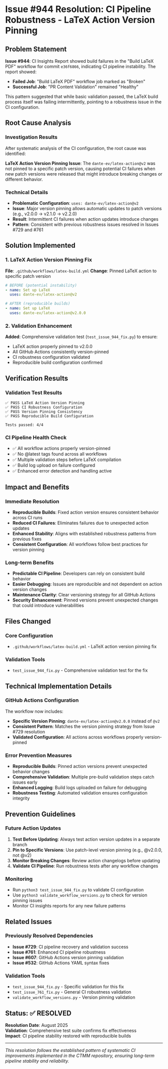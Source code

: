 # Issue #944 Resolution: CI Pipeline Robustness - LaTeX Action Version Pinning

## Problem Statement
**Issue #944**: CI Insights Report showed build failures in the "Build LaTeX PDF" workflow for commit `e36f6866`, indicating CI pipeline instability. The report showed:
- **Failed Job**: "Build LaTeX PDF" workflow job marked as "Broken"  
- **Successful Job**: "PR Content Validation" remained "Healthy"

This pattern suggested that while basic validation passed, the LaTeX build process itself was failing intermittently, pointing to a robustness issue in the CI configuration.

## Root Cause Analysis

### Investigation Results
After systematic analysis of the CI configuration, the root cause was identified:

**LaTeX Action Version Pinning Issue**: The `dante-ev/latex-action@v2` was not pinned to a specific patch version, causing potential CI failures when new patch versions were released that might introduce breaking changes or different behavior.

### Technical Details
- **Problematic Configuration**: `uses: dante-ev/latex-action@v2`
- **Issue**: Major version pinning allows automatic updates to patch versions (e.g., v2.0.0 → v2.1.0 → v2.2.0)
- **Result**: Intermittent CI failures when action updates introduce changes
- **Pattern**: Consistent with previous robustness issues resolved in Issues #729 and #761

## Solution Implemented

### 1. LaTeX Action Version Pinning Fix
**File**: `.github/workflows/latex-build.yml`
**Change**: Pinned LaTeX action to specific patch version
```yaml
# BEFORE (potential instability)
- name: Set up LaTeX
  uses: dante-ev/latex-action@v2

# AFTER (reproducible builds)  
- name: Set up LaTeX
  uses: dante-ev/latex-action@v2.0.0
```

### 2. Validation Enhancement
**Added**: Comprehensive validation test (`test_issue_944_fix.py`) to ensure:
- LaTeX action properly pinned to v2.0.0
- All GitHub Actions consistently version-pinned
- CI robustness configuration validated
- Reproducible build configuration confirmed

## Verification Results

### Validation Test Results
```
✅ PASS LaTeX Action Version Pinning
✅ PASS CI Robustness Configuration  
✅ PASS Version Pinning Consistency
✅ PASS Reproducible Build Configuration

Tests passed: 4/4
```

### CI Pipeline Health Check
- ✅ All workflow actions properly version-pinned
- ✅ No @latest tags found across all workflows
- ✅ Multiple validation steps before LaTeX compilation
- ✅ Build log upload on failure configured
- ✅ Enhanced error detection and handling active

## Impact and Benefits

### Immediate Resolution
- **Reproducible Builds**: Fixed action version ensures consistent behavior across CI runs
- **Reduced CI Failures**: Eliminates failures due to unexpected action updates
- **Enhanced Stability**: Aligns with established robustness patterns from previous fixes
- **Consistent Configuration**: All workflows follow best practices for version pinning

### Long-term Benefits
- **Predictable CI Pipeline**: Developers can rely on consistent build behavior
- **Easier Debugging**: Issues are reproducible and not dependent on action version changes
- **Maintenance Clarity**: Clear versioning strategy for all GitHub Actions
- **Security Enhancement**: Pinned versions prevent unexpected changes that could introduce vulnerabilities

## Files Changed

### Core Configuration
- `.github/workflows/latex-build.yml` - LaTeX action version pinning fix

### Validation Tools  
- `test_issue_944_fix.py` - Comprehensive validation test for the fix

## Technical Implementation Details

### GitHub Actions Configuration
The workflow now includes:
- **Specific Version Pinning**: `dante-ev/latex-action@v2.0.0` instead of `@v2`
- **Consistent Pattern**: Matches the version pinning strategy from Issue #729 resolution
- **Validated Configuration**: All actions across workflows properly version-pinned

### Error Prevention Measures
- **Reproducible Builds**: Pinned action versions prevent unexpected behavior changes
- **Comprehensive Validation**: Multiple pre-build validation steps catch issues early
- **Enhanced Logging**: Build logs uploaded on failure for debugging
- **Robustness Testing**: Automated validation ensures configuration integrity

## Prevention Guidelines

### Future Action Updates
1. **Test Before Updating**: Always test action version updates in a separate branch
2. **Pin to Specific Versions**: Use patch-level version pinning (e.g., @v2.0.0, not @v2)
3. **Monitor Breaking Changes**: Review action changelogs before updating
4. **Validate CI Pipeline**: Run robustness tests after any workflow changes

### Monitoring
- Run `python3 test_issue_944_fix.py` to validate CI configuration
- Use `python3 validate_workflow_versions.py` to check for version pinning issues
- Monitor CI insights reports for any new failure patterns

## Related Issues

### Previously Resolved Dependencies
- **Issue #729**: CI pipeline recovery and validation success
- **Issue #761**: Enhanced CI pipeline robustness  
- **Issue #607**: GitHub Actions version pinning validation
- **Issue #532**: GitHub Actions YAML syntax fixes

### Validation Tools
- `test_issue_944_fix.py` - Specific validation for this fix
- `test_issue_761_fix.py` - General CI robustness validation
- `validate_workflow_versions.py` - Version pinning validation

## Status: ✅ RESOLVED

**Resolution Date**: August 2025  
**Validation**: Comprehensive test suite confirms fix effectiveness  
**Impact**: CI pipeline stability restored with reproducible builds

---

*This resolution follows the established pattern of systematic CI improvements implemented in the CTMM repository, ensuring long-term pipeline stability and reliability.*